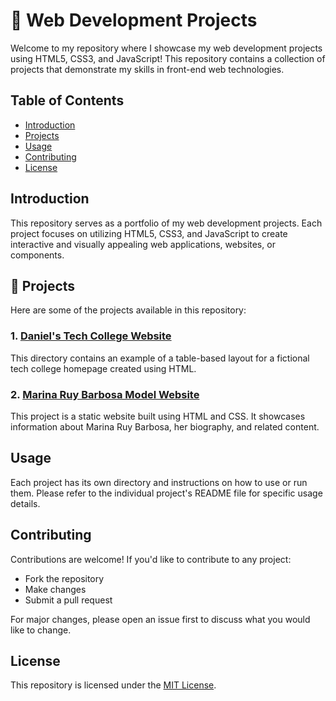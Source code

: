 # 🚀 Web Development Projects

Welcome to my repository where I showcase my web development projects using HTML5, CSS3, and JavaScript! This repository contains a collection of projects that demonstrate my skills in front-end web technologies.

## Table of Contents

- [Introduction](#introduction)
- [Projects](#projects)
- [Usage](#usage)
- [Contributing](#contributing)
- [License](#license)

## Introduction

This repository serves as a portfolio of my web development projects. Each project focuses on utilizing HTML5, CSS3, and JavaScript to create interactive and visually appealing web applications, websites, or components.

## 🌟 Projects

Here are some of the projects available in this repository:

### 1. [Daniel's Tech College Website][def1]

This directory contains an example of a table-based layout for a fictional tech college homepage created using HTML.


### 2. [Marina Ruy Barbosa Model Website][def2]

This project is a static website built using HTML and CSS. It showcases information about Marina Ruy Barbosa, her biography, and related content.


## Usage

Each project has its own directory and instructions on how to use or run them. Please refer to the individual project's README file for specific usage details.

## Contributing

Contributions are welcome! If you'd like to contribute to any project:
- Fork the repository
- Make changes
- Submit a pull request

For major changes, please open an issue first to discuss what you would like to change.

## License

This repository is licensed under the [MIT License](LICENSE).


[def1]: #Daniel's-Tech-College
[def2]: Marina-Ruy-Barbosa-Model